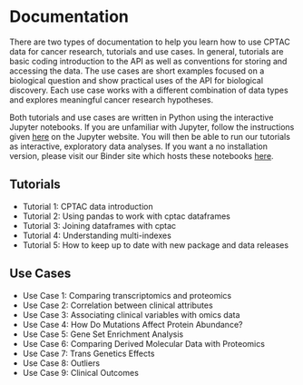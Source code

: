 # Documentation
There are two types of documentation to help you learn how to use CPTAC data for cancer research, tutorials and use cases. In general, tutorials are basic coding introduction to the API as well as conventions for storing and accessing the data. The use cases are short examples focused on a biological question and show practical uses of the API for biological discovery. Each use case works with a different combination of data types and explores meaningful cancer research hypotheses. 

Both tutorials and use cases are written in Python using the interactive Jupyter notebooks. If you are unfamiliar with Jupyter, follow the instructions given <a href="https://jupyter.org/install">here</a> on the Jupyter website. You will then be able to run our tutorials as interactive, exploratory data analyses. If you want a no installation version, please visit our Binder site which hosts these notebooks <a href="https://mybinder.org/v2/gh/PayneLab/cptac_demos/d0675a807eac5de7e152f42ae6d738bacdb2ecb6">here</a>.


## Tutorials
<ul>
  <li>Tutorial 1: CPTAC data introduction</li>
  <li>Tutorial 2: Using pandas to work with cptac dataframes</li>
  <li>Tutorial 3: Joining dataframes with cptac</li>
  <li>Tutorial 4: Understanding multi-indexes</li>
  <li>Tutorial 5: How to keep up to date with new package and data releases</li>
</ul>

## Use Cases
<ul>
  <li>Use Case 1: Comparing transcriptomics and proteomics</li>
  <li>Use Case 2: Correlation between clinical attributes</li>
  <li>Use Case 3: Associating clinical variables with omics data</li>
  <li>Use Case 4: How Do Mutations Affect Protein Abundance?</li>
  <li>Use Case 5: Gene Set Enrichment Analysis</li>
  <li>Use Case 6: Comparing Derived Molecular Data with Proteomics</li>
  <li>Use Case 7: Trans Genetics Effects</li>
  <li>Use Case 8: Outliers</li>
  <li>Use Case 9: Clinical Outcomes</li>
<ul>
